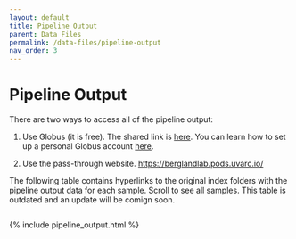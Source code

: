 ```yaml
---
layout: default
title: Pipeline Output
parent: Data Files
permalink: /data-files/pipeline-output
nav_order: 3
---
```

# Pipeline Output

There are two ways to access all of the pipeline output:

1. Use Globus (it is free). The shared link is <a href="https://app.globus.org/file-manager?origin_id=101f00e8-a4f3-4a48-ba85-1d4174e15772&origin_path=%2F">here</a>. You can learn how to set up a personal Globus account <a href="https://www.rc.virginia.edu/userinfo/globus/">here</a>.

2. Use the pass-through website. <a href="https://berglandlab.pods.uvarc.io/">https://berglandlab.pods.uvarc.io/</a>

The following table contains hyperlinks to the original index folders with the pipeline output data for each sample.
Scroll to see all samples. This table is outdated and an update will be comign soon.

<div style="height:500px;overflow-y:scroll" markdown="1">

{% include pipeline_output.html %}

</div>
